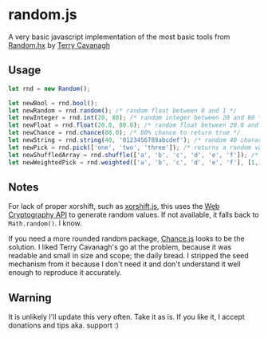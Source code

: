 # random.js

A very basic javascript implementation of the most basic tools from [Random.hx](https://github.com/haxegon/haxegon/blob/master/haxegon/Random.hx) by [Terry Cavanagh](https://github.com/TerryCavanagh)

## Usage

```javascript
let rnd = new Random();

let newBool = rnd.bool();
let newRandom = rnd.random(); /* random float between 0 and 1 */
let newInteger = rnd.int(20, 80); /* random integer between 20 and 80 */
let newFloat = rnd.float(20.0, 80.0); /* random float between 20.0 and 80.0 */
let newChance = rnd.chance(80.0); /* 80% chance to return true */
let newString = rnd.string(40, '0123456789abcdef'); /* random 40 character string, using [0-9a-f] */
let newPick = rnd.pick(['one', 'two', 'three']); /* returns a random value from an array */
let newShuffledArray = rnd.shuffle(['a', 'b', 'c', 'd', 'e', 'f']); /* returns a shuffled array */
let newWeightedPick = rnd.weighted(['a', 'b', 'c', 'd', 'e', 'f'], [1,1,1,2,2,6]); /* returns a weighted array pick */
```

## Notes

For lack of proper xorshift, such as [xorshift.js](https://github.com/AndreasMadsen/xorshift/blob/master/xorshift.js), this uses the [Web Cryptography API](https://developer.mozilla.org/en-US/docs/Web/API/Crypto) to generate random values. If not available, it falls back to `Math.random()`. I know.

If you need a more rounded random package, [Chance.js](https://github.com/chancejs/chancejs) looks to be the solution. I liked Terry Cavanagh's go at the problem, because it was readable and small in size and scope; the daily bread. I stripped the seed mechanism from it because I don't need it and don't understand it well enough to reproduce it accurately.

## Warning

It is unlikely I'll update this very often. Take it as is. If you like it, I accept donations and tips aka. support :)
